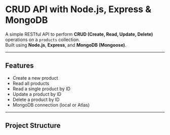# CRUD API with Node.js, Express & MongoDB

A simple RESTful API to perform **CRUD (Create, Read, Update, Delete)** operations on a `products` collection.  
Built using **Node.js**, **Express**, and **MongoDB (Mongoose)**.

---

## Features

- Create a new product
- Read all products
- Read a single product by ID
- Update a product by ID
- Delete a product by ID
- MongoDB connection (local or Atlas)

---

## Project Structure
